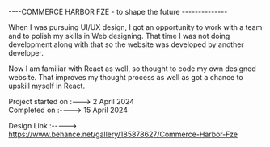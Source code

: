 ----COMMERCE HARBOR FZE - to shape the future --------------

When I was pursuing UI/UX design, I got an opportunity to work with a team and to polish my skills in Web designing. That time I was not doing development along with that so the website was developed by another developer. 

Now I am familiar with React as well, so thought to code my own designed website. That improves my thought process as well as  got a chance to upskill myself in React. 


Project started on :---> 2 April 2024 <br/>
Completed on :----> 15 April 2024

Design Link :----->  https://www.behance.net/gallery/185878627/Commerce-Harbor-Fze




